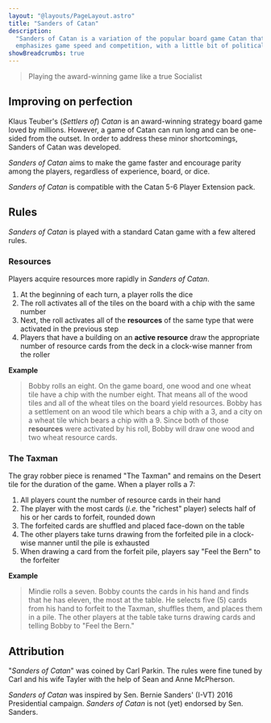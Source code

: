 ```yaml
---
layout: "@layouts/PageLayout.astro"
title: "Sanders of Catan"
description:
  "Sanders of Catan is a variation of the popular board game Catan that
  emphasizes game speed and competition, with a little bit of political humor."
showBreadcrumbs: true
---
```


> Playing the award-winning game like a true Socialist

## Improving on perfection

Klaus Teuber's (_Settlers of_) _Catan_ is an award-winning strategy board game
loved by millions. However, a game of Catan can run long and can be one-sided
from the outset. In order to address these minor shortcomings, Sanders of Catan
was developed.

_Sanders of Catan_ aims to make the game faster and encourage parity among the
players, regardless of experience, board, or dice.

_Sanders of Catan_ is compatible with the Catan 5-6 Player Extension pack.

## Rules

_Sanders of Catan_ is played with a standard Catan game with a few altered
rules.

### Resources

Players acquire resources more rapidly in _Sanders of Catan_.

1. At the beginning of each turn, a player rolls the dice
2. The roll activates all of the tiles on the board with a chip with the same
   number
3. Next, the roll activates all of the **resources** of the same type that were
   activated in the previous step
4. Players that have a building on an **active resource** draw the appropriate
   number of resource cards from the deck in a clock-wise manner from the roller

**Example**

> Bobby rolls an eight. On the game board, one wood and one wheat tile have a
> chip with the number eight. That means all of the wood tiles and all of the
> wheat tiles on the board yield resources. Bobby has a settlement on an wood
> tile which bears a chip with a 3, and a city on a wheat tile which bears a
> chip with a 9. Since both of those **resources** were activated by his roll,
> Bobby will draw one wood and two wheat resource cards.

### The Taxman

The gray robber piece is renamed "The Taxman" and remains on the Desert tile for
the duration of the game. When a player rolls a 7:

1. All players count the number of resource cards in their hand
2. The player with the most cards (_i.e._ the "richest" player) selects half of
   his or her cards to forfeit, rounded down
3. The forfeited cards are shuffled and placed face-down on the table
4. The other players take turns drawing from the forfeited pile in a clock-wise
   manner until the pile is exhausted
5. When drawing a card from the forfeit pile, players say "Feel the Bern" to the
   forfeiter

**Example**

> Mindie rolls a seven. Bobby counts the cards in his hand and finds that he has
> eleven, the most at the table. He selects five (5) cards from his hand to
> forfeit to the Taxman, shuffles them, and places them in a pile. The other
> players at the table take turns drawing cards and telling Bobby to "Feel the
> Bern."

## Attribution

"_Sanders of Catan_" was coined by Carl Parkin. The rules were fine tuned by
Carl and his wife Tayler with the help of Sean and Anne McPherson.

_Sanders of Catan_ was inspired by Sen. Bernie Sanders' (I-VT) 2016 Presidential
campaign. _Sanders of Catan_ is not (yet) endorsed by Sen. Sanders.
